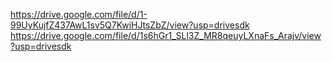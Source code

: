 https://drive.google.com/file/d/1-99UyKujfZ437AwL1sv5Q7KwiHJtsZbZ/view?usp=drivesdk
https://drive.google.com/file/d/1s6hGr1_SLl3Z_MR8qeuyLXnaFs_Arajv/view?usp=drivesdk
